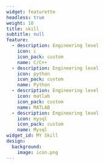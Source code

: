 ```yaml
---
widget: featurette
headless: true
weight: 10
title: skill
subtitle: null
feature:
  - description: Engineering level
    icon: c
    icon_pack: custom
    name: C/C++
  - description: Engineering level
    icon: python
    icon_pack: custom
    name: Python
  - description: Engineering level
    icon: matlab
    icon_pack: custom
    name: MATLAB
  - description: Engineering level
    icon: mysql
    icon_pack: custom
    name: Mysql
widget_id: MY Skill
design:
  background:
    image: icon.png
---
```

